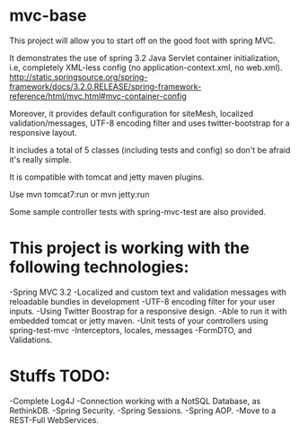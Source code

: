 mvc-base
========

This project will allow you to start off on the good foot with spring MVC.

It demonstrates the use of spring 3.2 Java Servlet container initialization, i.e, completely XML-less config (no application-context.xml, no web.xml).
http://static.springsource.org/spring-framework/docs/3.2.0.RELEASE/spring-framework-reference/html/mvc.html#mvc-container-config

Moreover, it provides default configuration for siteMesh, localized validation/messages, UTF-8 encoding filter and uses twitter-bootstrap for a responsive layout.

It includes a total of 5 classes (including tests and config) so don't be afraid it's really simple.

It is compatible with tomcat and jetty maven plugins.

Use
    mvn tomcat7:run
or
    mvn jetty:run

Some sample controller tests with spring-mvc-test are also provided.

This project is working with the following technologies:
========

-Spring MVC 3.2
-Localized and custom text and validation messages with reloadable bundles in development
-UTF-8 encoding filter for your user inputs.
-Using Twitter Boostrap for a responsive design.
-Able to run it with embedded tomcat or jetty maven.
-Unit tests of your controllers using spring-test-mvc
-Interceptors, locales, messages
-FormDTO, and Validations.

Stuffs TODO:
========
-Complete Log4J
-Connection working with a NotSQL Database, as RethinkDB.
-Spring Security.
-Spring Sessions.
-Spring AOP.
-Move to a REST-Full WebServices.

